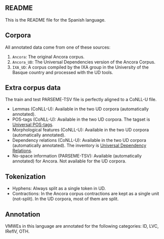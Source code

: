 README
------
This is the README file for the Spanish language.

Corpora
-------

All annotated data come from one of these sources:
1. `Ancora`: The original Ancora corpus.
2. `Ancora_UD`: The Universal Dependencies version of the Ancora Corpus.
3. `IXA_UD`: A corpus compiled by the IXA group in the University of the Basque country and processed with the UD tools.

Extra corpus data
-----------------

The train and test PARSEME-TSV file is perfectly aligned to a CoNLL-U file.
  * Lemmas (CoNLL-U): Available in the two UD corpora (automatically annotated).
  * POS-tags (CoNLL-U): Available in the two UD corpora. The tagset is [Universal POS-tags](http://universaldependencies.org/u/pos).
  * Morphological features (CoNLL-U): Available in the two UD corpora (automatically annotated).
  * Dependency relations (CoNLL-U): Available in the two UD corpora (automatically annotated). The inventory is [Universal Dependency Relations](http://universaldependencies.org/u/dep).
  * No-space information (PARSEME-TSV): Available (automatically annotated) for Ancora. Not available for the UD corpora.
  
Tokenization
------------

  * Hyphens: Always split as a single token in UD.
  * Contractions: In the Ancora corpus contractions are kept as a single unit (not-split). In the UD corpora, most of them are split.
  
Annotation
----------

VMWEs in this language are annotated for the following categories: ID, LVC, IReflV, OTH.
